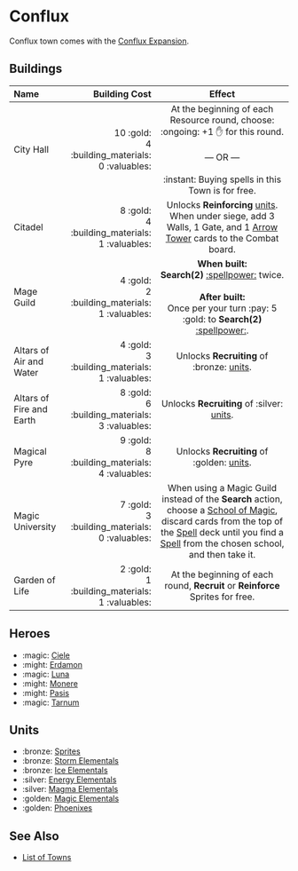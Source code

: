 # Conflux

Conflux town comes with the [Conflux Expansion](../content.md).


## Buildings

| Name | Building Cost | Effect |
| :--- | ---: | :---: |
| City Hall | 10 :gold:<br>4 :building_materials:<br>0 :valuables: | At the beginning of each Resource round, choose:<br>:ongoing:️ +1 :hand: for this round.<br><br>— OR —<br><br>:instant: Buying spells in this Town is for free. |
| Citadel | 8 :gold:<br>4 :building_materials:<br>1 :valuables: | Unlocks **Reinforcing** [units](#units). When under siege, add 3 Walls, 1 Gate, and 1 [Arrow Tower](../units/arrow_tower.md) cards to the Combat board. |
| Mage Guild | 4 :gold:<br>2 :building_materials:<br>1 :valuables: | **When built:**<br>**Search(2)** [:spellpower:](../spells.md) twice.<br><br>**After built:**<br>Once per your turn :pay: 5 :gold: to **Search(2)** [:spellpower:](../spells.md). |
| Altars of Air and Water | 4 :gold:<br>3 :building_materials:<br>1 :valuables: | Unlocks **Recruiting** of :bronze: [units](#units). |
| Altars of Fire and Earth | 8 :gold:<br>6 :building_materials:<br>3 :valuables: | Unlocks **Recruiting** of :silver: [units](#units). |
| Magical Pyre | 9 :gold:<br>8 :building_materials:<br>4 :valuables: | Unlocks **Recruiting** of :golden: [units](#units). |
| Magic University | 7 :gold:<br>3 :building_materials:<br>0 :valuables: | When using a Magic Guild instead of the **Search** action, choose a [School of Magic](../spells.md), discard cards from the top of the [Spell](../spells.md) deck until you find a [Spell](../spells.md) from the chosen school, and then take it. |
| Garden of Life | 2 :gold:<br>1 :building_materials:<br>1 :valuables: | At the beginning of each round, **Recruit** or **Reinforce** Sprites for free. |


## Heroes

- :magic: [Ciele](../heroes/ciele.md) 
- :might: [Erdamon](../heroes/erdamon.md) 
- :magic: [Luna](../heroes/luna.md) 
- :might: [Monere](../heroes/monere.md) 
- :might: [Pasis](../heroes/pasis.md) 
- :magic: [Tarnum](../heroes/tarnum_conflux.md) 


## Units

- :bronze: [Sprites](../units/sprites.md)
- :bronze: [Storm Elementals](../units/storm_elementals.md)
- :bronze: [Ice Elementals](../units/ice_elementals.md)
- :silver: [Energy Elementals](../units/energy_elementals.md)
- :silver: [Magma Elementals](../units/magma_elementals.md)
- :golden: [Magic Elementals](../units/magic_elementals.md)
- :golden: [Phoenixes](../units/phoenixes.md)


## See Also

- [List of Towns](../towns.md)